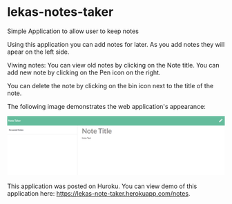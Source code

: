 # lekas-notes-taker
Simple Application to allow user to keep notes

Using this application you can add notes for later.
As you add notes they will apear on the left side.

Viwing notes:
You can view old notes by clicking on the Note title.
You can add new note by clicking on the Pen icon on the right.


You can delete the note by clicking on the bin icon next to the title of the note.

The following image demonstrates the web application's appearance:

![lekas note taker.](./public/assets/imgs/screen1.png)

This application was posted on Huroku.
You can view demo of this application here:
https://lekas-note-taker.herokuapp.com/notes.